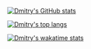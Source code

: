 [![Dmitry's GitHub stats](https://github-readme-stats.vercel.app/api?username=dsomni&show_icons=true&theme=cobalt)](https://github.com/anuraghazra/github-readme-stats) 

[![Dmitry's top langs](https://github-readme-stats.vercel.app/api/top-langs/?username=dsomni&layout=donut&theme=cobalt)](https://github.com/anuraghazra/github-readme-stats) 

[![Dmitry's wakatime stats](https://github-readme-stats.vercel.app/api/wakatime?username=dsomni&theme=cobalt)](https://github.com/anuraghazra/github-readme-stats) 

